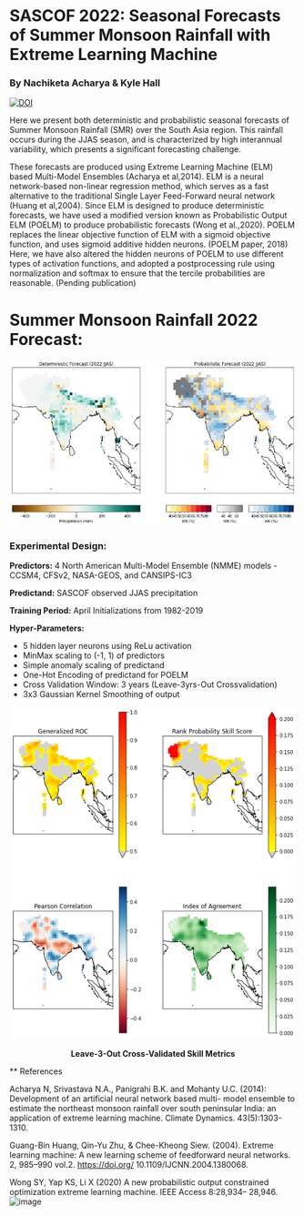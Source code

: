 # SASCOF 2022: Seasonal Forecasts of Summer Monsoon Rainfall with Extreme Learning Machine 
### By Nachiketa Acharya & Kyle Hall
[![DOI](https://zenodo.org/badge/482081356.svg)](https://zenodo.org/badge/latestdoi/482081356)

Here we present both deterministic and probabilistic seasonal forecasts of Summer Monsoon Rainfall (SMR) over the South Asia region. This rainfall occurs during the JJAS season, and is characterized by high interannual variability, which presents a significant forecasting challenge. 

These forecasts are produced using Extreme Learning Machine (ELM) based Multi-Model Ensembles (Acharya et al,2014). ELM is a neural network-based non-linear regression method, which serves as a fast alternative to the traditional Single Layer Feed-Forward neural network (Huang et al,2004). Since ELM is designed to produce deterministic forecasts, we have used a modified version known as Probabilistic Output ELM (POELM) to produce probabilistic forecasts (Wong et al.,2020). POELM replaces the linear objective function of ELM with a sigmoid objective function, and uses sigmoid additive hidden neurons. (POELM paper, 2018) Here, we have also altered the hidden neurons of POELM to use different types of activation functions, and adopted a postprocessing rule using normalization and softmax to ensure that the tercile probabilities are reasonable. (Pending publication) 

# Summer Monsoon Rainfall 2022 Forecast: 

<div align='center'>
 <img src="https://github.com/kjhall01/SASCOF22/blob/master/2022forecast.png?raw=true" alt="fcst"/>
</div>


### Experimental Design: 

**Predictors:** 4 North American Multi-Model Ensemble (NMME) models - CCSM4, CFSv2, NASA-GEOS, and CANSIPS-IC3    

**Predictand:** SASCOF observed JJAS precipitation

**Training Period:** April Initializations from 1982-2019 

**Hyper-Parameters:** 
 - 5 hidden layer neurons using ReLu activation
 - MinMax scaling to (-1, 1) of predictors 
 - Simple anomaly scaling of predictand
 - One-Hot Encoding of predictand for POELM 
 - Cross Validation Window: 3 years (Leave-3yrs-Out Crossvalidation)
 - 3x3 Gaussian Kernel Smoothing of output

<div align='center'>
 <img src="https://github.com/kjhall01/SASCOF22/blob/master/skillmetrics.png?raw=true" alt="skill"/>
</div>
<p align='center'>
  <b>Leave-3-Out Cross-Validated Skill Metrics</b>
</p>

** References

Acharya N, Srivastava N.A., Panigrahi B.K. and Mohanty U.C. (2014): Development of an artificial neural network based multi- model ensemble to estimate the northeast monsoon rainfall over south peninsular India: an application of extreme learning machine. Climate Dynamics. 43(5):1303-1310.

Guang-Bin Huang, Qin-Yu Zhu, & Chee-Kheong Siew. (2004). Extreme learning machine: A new learning scheme of feedforward neural networks. 2, 985–990 vol.2. https://doi.org/ 10.1109/IJCNN.2004.1380068.

Wong SY, Yap KS, Li X (2020) A new probabilistic output constrained optimization extreme learning machine. IEEE Access 8:28,934– 28,946.![image](https://user-images.githubusercontent.com/102978630/164566942-c9af7c23-4f32-43b5-95a5-f07ce475f3f7.png)


